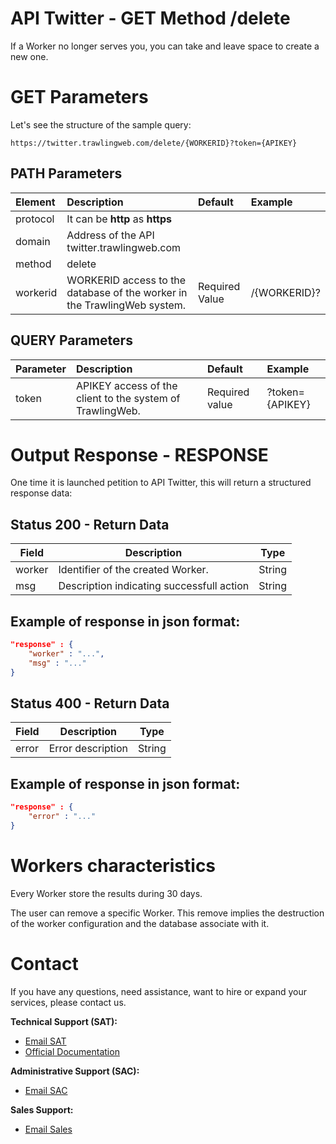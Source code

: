 # API Twitter - GET Method /delete

If a Worker no longer serves you, you can take and leave space to create a new one.

# GET Parameters

Let's see the structure of the sample query:

```
https://twitter.trawlingweb.com/delete/{WORKERID}?token={APIKEY}
```

## PATH Parameters

| Element  | Description                                                              | Default        | Example      |
| :------- | :----------------------------------------------------------------------- | :------------- | :----------- |
| protocol | It can be **http** as **https**                                          |                |              |
| domain   | Address of the API twitter.trawlingweb.com                               |                |              |
| method   | delete                                                                   |                |              |
| workerid | WORKERID access to the database of the worker in the TrawlingWeb system. | Required Value | /{WORKERID}? |

## QUERY Parameters

| Parameter | Description                                               | Default        | Example         |
| :-------- | :-------------------------------------------------------- | :------------- | :-------------- |
| token     | APIKEY access of the client to the system of TrawlingWeb. | Required value | ?token={APIKEY} |

# Output Response - RESPONSE

One time it is launched petition to API Twitter, this will return a structured response data:

## Status 200 - Return Data

| Field  | Description                               |  Type  |
| ------ | ----------------------------------------- | :----: |
| worker | Identifier of the created Worker.         | String |
| msg    | Description indicating successfull action | String |

## Example of response in json format:

```json
"response" : {
    "worker" : "...",
    "msg" : "..."
}
```

## Status 400 - Return Data

| Field | Description       |  Type  |
| ----- | ----------------- | :----: |
| error | Error description | String |

## Example of response in json format:

```json
"response" : {
    "error" : "..."
}
```

# Workers characteristics

Every Worker store the results during 30 days.

The user can remove a specific Worker. This remove implies the destruction of the worker configuration and the database associate with it.

# Contact

If you have any questions, need assistance, want to hire or expand your services, please contact us.

**Technical Support (SAT):**
- [Email SAT](mailto:support@trawlingweb.com)
- [Official Documentation](https://docs.trawlingweb.com)

**Administrative Support (SAC):**
- [Email SAC](mailto:gestion@trawlingweb.com)

**Sales Support:**
- [Email Sales](mailto:sales@trawlingweb.com)
